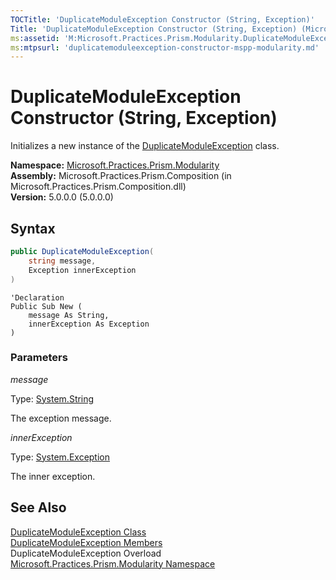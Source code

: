 ```yaml
---
TOCTitle: 'DuplicateModuleException Constructor (String, Exception)'
Title: 'DuplicateModuleException Constructor (String, Exception) (Microsoft.Practices.Prism.Modularity)'
ms:assetid: 'M:Microsoft.Practices.Prism.Modularity.DuplicateModuleException.\#ctor(System.String,System.Exception)'
ms:mtpsurl: 'duplicatemoduleexception-constructor-mspp-modularity.md'
---
```



# DuplicateModuleException Constructor (String, Exception)

Initializes a new instance of the [DuplicateModuleException](/patterns-practices/reference/duplicatemoduleexception-class-mspp-modularity) class.

**Namespace:** [Microsoft.Practices.Prism.Modularity](/patterns-practices/reference/mspp-modularity-namespace)  
**Assembly:** Microsoft.Practices.Prism.Composition (in Microsoft.Practices.Prism.Composition.dll)  
**Version:** 5.0.0.0 (5.0.0.0)

## Syntax

```C#
public DuplicateModuleException(
	string message,
	Exception innerException
)
```

```VB
'Declaration
Public Sub New ( 
	message As String,
	innerException As Exception
)
```

### Parameters

*message*

Type: [System.String](http://msdn.microsoft.com/en-us/library/s1wwdcbf)

The exception message.

*innerException*

Type: [System.Exception](/patterns-practices/reference/ieventsubscription-interface-mspp-pubsubevents)

The inner exception.

## See Also

[DuplicateModuleException Class](/patterns-practices/reference/duplicatemoduleexception-class-mspp-modularity)  
[DuplicateModuleException Members](/patterns-practices/reference/duplicatemoduleexception-members-mspp-modularity)  
DuplicateModuleException Overload  
[Microsoft.Practices.Prism.Modularity Namespace](https://msdn.microsoft.com/library/microsoft.practices.prism.modularity)  